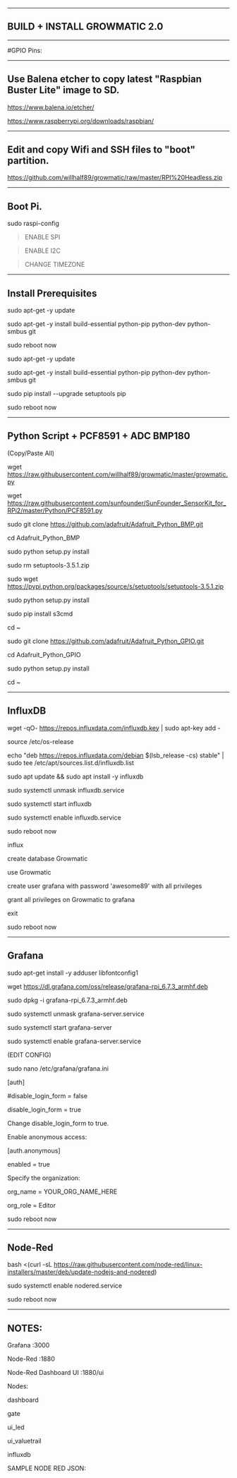 _________________________________________________________________________________________________________________

BUILD + INSTALL GROWMATIC 2.0
-----------------------------------------------------------------------------------------------------------------
-----------------------------------------------------------------------------------------------------------------
#GPIO Pins:

-----------------------------------------------------------------------------------------------------------------
Use Balena etcher to copy latest "Raspbian Buster Lite" image to SD.
-----------------------------------------------------------------------------------------------------------------

https://www.balena.io/etcher/

https://www.raspberrypi.org/downloads/raspbian/

-----------------------------------------------------------------------------------------------------------------
Edit and copy Wifi and SSH files to "boot" partition.
-----------------------------------------------------------------------------------------------------------------

https://github.com/willhalf89/growmatic/raw/master/RPI%20Headless.zip

-----------------------------------------------------------------------------------------------------------------
Boot Pi.
-----------------------------------------------------------------------------------------------------------------

sudo raspi-config

> ENABLE SPI

> ENABLE I2C

> CHANGE TIMEZONE

-----------------------------------------------------------------------------------------------------------------
Install Prerequisites 
-----------------------------------------------------------------------------------------------------------------

sudo apt-get -y update

sudo apt-get -y install build-essential python-pip python-dev python-smbus git

sudo reboot now

sudo apt-get -y update

sudo apt-get -y install build-essential python-pip python-dev python-smbus git

sudo pip install --upgrade setuptools pip

sudo reboot now

------------------------------------------------------------------------------------------------------------------
Python Script + PCF8591 + ADC BMP180
------------------------------------------------------------------------------------------------------------------

(Copy/Paste All)

wget https://raw.githubusercontent.com/willhalf89/growmatic/master/growmatic.py

wget https://raw.githubusercontent.com/sunfounder/SunFounder_SensorKit_for_RPi2/master/Python/PCF8591.py

sudo git clone https://github.com/adafruit/Adafruit_Python_BMP.git

cd Adafruit_Python_BMP

sudo python setup.py install

sudo rm setuptools-3.5.1.zip

sudo wget https://pypi.python.org/packages/source/s/setuptools/setuptools-3.5.1.zip

sudo python setup.py install

sudo pip install s3cmd

cd ~

sudo git clone https://github.com/adafruit/Adafruit_Python_GPIO.git

cd Adafruit_Python_GPIO

sudo python setup.py install

cd ~

------------------------------------------------------------------------------------------------------------------
InfluxDB
------------------------------------------------------------------------------------------------------------------

wget -qO- https://repos.influxdata.com/influxdb.key | sudo apt-key add -

source /etc/os-release

echo "deb https://repos.influxdata.com/debian $(lsb_release -cs) stable" | sudo tee /etc/apt/sources.list.d/influxdb.list

sudo apt update && sudo apt install -y influxdb

sudo systemctl unmask influxdb.service

sudo systemctl start influxdb

sudo systemctl enable influxdb.service

sudo reboot now

influx

create database Growmatic

use Growmatic

create user grafana with password 'awesome89' with all privileges

grant all privileges on Growmatic to grafana

exit

sudo reboot now

------------------------------------------------------------------------------------------------------------------
Grafana
------------------------------------------------------------------------------------------------------------------

sudo apt-get install -y adduser libfontconfig1

wget https://dl.grafana.com/oss/release/grafana-rpi_6.7.3_armhf.deb

sudo dpkg -i grafana-rpi_6.7.3_armhf.deb

sudo systemctl unmask grafana-server.service

sudo systemctl start grafana-server

sudo systemctl enable grafana-server.service

(EDIT CONFIG)

sudo nano /etc/grafana/grafana.ini

[auth]

#disable_login_form = false 

disable_login_form = true

Change disable_login_form to true.

Enable anonymous access:

[auth.anonymous]

enabled = true

Specify the organization:

org_name = YOUR_ORG_NAME_HERE

org_role = Editor

sudo reboot now

------------------------------------------------------------------------------------------------------------------
Node-Red
------------------------------------------------------------------------------------------------------------------

bash <(curl -sL https://raw.githubusercontent.com/node-red/linux-installers/master/deb/update-nodejs-and-nodered)

sudo systemctl enable nodered.service

sudo reboot now

------------------------------------------------------------------------------------------------------------------
NOTES:
------------------------------------------------------------------------------------------------------------------
Grafana :3000

Node-Red :1880

Node-Red Dashboard UI :1880/ui

Nodes:

dashboard

gate

ui_led

ui_valuetrail

influxdb

SAMPLE NODE RED JSON:
